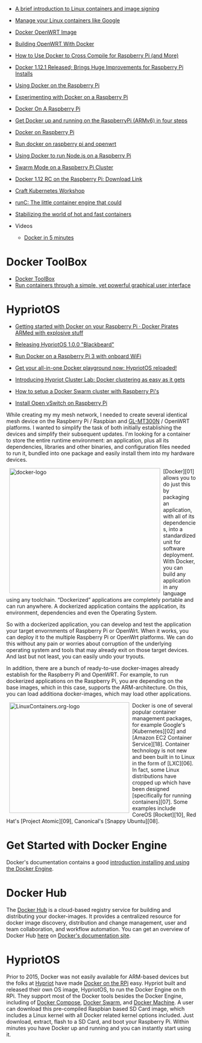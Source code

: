 
* [A brief introduction to Linux containers and image signing](https://opensource.com/bus/16/8/introduction-linux-containers-and-image-signing?sc_cid=70160000000lcGQAAY)
* [Manage your Linux containers like Google](https://opensource.com/business/16/7/manage-containers?sc_cid=70160000000lcG1AAI)
* [Docker OpenWRT Image](https://wiki.openwrt.org/doc/howto/docker_openwrt_image)
* [Building OpenWRT With Docker](https://noah.meyerhans.us/blog/2015/03/19/building-openwrt-with-docker/)

* [How to Use Docker to Cross Compile for Raspberry Pi (and More)](http://hackaday.com/2016/09/01/how-to-use-docker-to-cross-compile-for-raspberry-pi-and-more/)
* [Docker 1.12.1 Released; Brings Huge Improvements for Raspberry Pi Installs](http://www.internetnews.com/blog/skerner/docker-1.12.1-released-bring-huge-improvements-for-raspberry-pi-installs.html)
* [Using Docker on the Raspberry Pi](http://www.instructables.com/id/Using-Docker-on-the-Raspberry-Pi/?ALLSTEPS)
* [Experimenting with Docker on a Raspberry Pi](https://opensource.com/life/15/9/experimenting-docker-raspberry-pi)
* [Docker On A Raspberry Pi](http://blog.xebia.com/docker-on-a-raspberry-pi/)
* [Get Docker up and running on the RaspberryPi (ARMv6) in four steps](https://github.com/umiddelb/armhf/wiki/Get-Docker-up-and-running-on-the-RaspberryPi-(ARMv6)-in-four-steps-(Wheezy))
* [Docker on Raspberry Pi](https://stefanscherer.github.io/docker-on-raspberry-pi/)
* [Run docker on raspberry pi and openwrt](https://zhihuicao.wordpress.com/2015/10/17/run-docker-on-raspberry-pi-and-openwrt/)
* [Using Docker to run Node.js on a Raspberry Pi](https://opensource.com/life/15/9/experimenting-docker-raspberry-pi)
* [Swarm Mode on a Raspberry Pi Cluster](https://blog.docker.com/2016/07/swarm-mode-on-a-raspberry-pi-cluster/)
* [Docker 1.12 RC on the Raspberry Pi: Download Link](https://dzone.com/articles/docker-112-rc-on-the-raspberry-pi-download-link)
* [Craft Kubernetes Workshop](https://github.com/kelseyhightower/craft-kubernetes-workshop)
* [runC: The little container engine that could](https://opensource.com/life/16/8/runc-little-container-engine-could?sc_cid=CAMPAIGN_CODE)
* [Stabilizing the world of hot and fast containers](https://opensource.com/business/16/8/inside-look-future-linux-containers?sc_cid=70160000000lcGaAAI)
* Videos
    * [Docker in 5 minutes](https://www.youtube.com/watch?v=Av2Umb6nELU)

# Docker ToolBox
* [Docker ToolBox](https://www.docker.com/products/docker-toolbox)
* [Run containers through a simple, yet powerful graphical user interface](https://kitematic.com/)

# HypriotOS
* [Getting started with Docker on your Raspberry Pi · Docker Pirates ARMed with explosive stuff](http://blog.hypriot.com/getting-started-with-docker-on-your-arm-device/)
* [Releasing HypriotOS 1.0.0 "Blackbeard"](http://blog.hypriot.com/post/releasing-HypriotOS-1-0/)
* [Run Docker on a Raspberry Pi 3 with onboard WiFi](http://blog.hypriot.com/post/run-docker-rpi3-with-wifi/)
* [Get your all-in-one Docker playground now: HypriotOS reloaded!](http://blog.hypriot.com/post/get-your-all-in-one-docker-playground-now-hypriotos-reloaded/)
* [Introducing Hypriot Cluster Lab: Docker clustering as easy as it gets](http://blog.hypriot.com/post/introducing-hypriot-cluster-lab-docker-clustering-as-easy-as-it-gets/)
* [How to setup a Docker Swarm cluster with Raspberry Pi's](http://blog.hypriot.com/post/how-to-setup-rpi-docker-swarm/)

* [Install Open vSwitch on Raspberry Pi](https://sdntestbed.wordpress.com/2015/07/03/install-open-vswitch-on-raspberry-pi/)


While creating my my mesh network,
I needed to create several identical mesh device
on the Raspberry Pi / Raspbian and  [GL-MT300N][12] / OpenWRT platforms.
I wanted to simplify the task of both initially establishing the devices and
simplify their subsequent updates.
I'm looking for a container to store the entire runtime environment:
an application, plus all its dependencies, libraries and other binaries,
and configuration files needed to run it, bundled into one package
and easily install them into my hardware devices.

<a href="https://www.docker.com/what-docker">
    <img class="img-rounded" style="margin: 0px 8px; float: left" title="Docker containers wrap up a piece of software in a complete filesystem that contains everything it needs to run: code, runtime, system tools, system libraries – anything you can install on a server. This guarantees that it will always run the same, regardless of the environment it is running in." alt="docker-logo" src="{filename}/images/docker-logo.png" width="400" height="331" />
</a>
[Docker][01] allows you to do just this by
packaging an application, with all of its dependencies,
into a standardized unit for software deployment.
With Docker, you can build any application in any language using any toolchain.
“Dockerized” applications are completely portable and can run anywhere.
A dockerized application contains the application,
its environment, dependencies and even the Operating System.

So with a dockerized application,
you can develop and test the application your
target envornments of Raspberry Pi or OpenWrt.
When it works, you can deploy it to the multiple Raspberry Pi or OpenWrt platforms.
We can do this without any pain or worries about corruption
of the underlying operating system and tools that may already exit on those target devices.
And last but not least, you can easily undo your tryouts.

In addition, there are a bunch of ready-to-use docker-images
already establish for the Raspberry Pi and OpenWRT.
For example, to run dockerized applications on the Raspberry Pi,
you are depending on the base images, which in this case, supports the ARM-architecture.
On this, you can load additiona docker-images,
which may load other applications.

<a href="https://linuxcontainers.org/">
    <img class="img-rounded" style="margin: 0px 8px; float: left" title="linuxcontainers.org is the umbrella project behind LXC, LXD, LXCFS and CGManager.  The goal is to offer a distro and vendor neutral environment for the development of Linux container technologies.  Containers which offer an environment as close to possible as the one you'd get from a VM but without the overhead that comes with running a separate kernel and simulating all the hardware." alt="LinuxContainers.org-logo" src="{filename}/images/linuxcontainers-logo.png" width="318" height="293" />
</a>
Docker is one of several popular container management packages, for example
Google's [Kubernetes][02] and
[Amazon EC2 Container Service][18].
Container technology is not new and been built in to Linux in the form of [LXC][06].
In fact, some Linux distributions have cropped up which have been
designed [specifically for running containers][07].
Some examples
include CoreOS [Rocket][10],
Red Hat's [Project Atomic][09],
Canonical's [Snappy Ubuntu][08].

# Get Started with Docker Engine
Docker's documentation contains a good [introduction installing and using the Docker Engine][11].

# Docker Hub
The [Docker Hub][03] is a cloud-based registry service for
building and distributing your docker-images.
It provides a centralized resource for docker image discovery,
distribution and change management, user and team collaboration,
and workflow automation.
You can get an overview of Docker Hub [here][04]
on [Docker's documentation site][05].

# HypriotOS
Prior to 2015, Docker was not easily available for ARM-based devices
but the folks at [Hypriot][13] have made [Docker on the RPi][14] easy.
Hypriot built and released their own OS image, HypriotOS,
to run the Docker Engine on th RPi.
They support most of the Docker tools besides the Docker Engine,
including of [Docker Compose][15], [Docker Swarm][16], and [Docker Machine][17].
A user can download this pre-compiled Raspbian based SD Card image,
which includes a Linux kernel with all Docker related kernel options included.
Just download, extract, flash to a SD Card, and boot your Raspberry Pi.
Within minutes you have Docker up and running and you can instantly start using it.



[01]:https://www.docker.com/
[02]:http://kubernetes.io/
[03]:https://hub.docker.com/
[04]:https://docs.docker.com/docker-hub/overview/
[05]:https://docs.docker.com/
[06]:https://linuxcontainers.org/
[07]:http://www.cio.com/article/2918400/data-center/do-you-need-a-container-specific-linux-distribution.html
[08]:https://developer.ubuntu.com/en/snappy/
[09]:http://www.projectatomic.io/
[10]:https://coreos.com/blog/rocket/
[11]:https://docs.docker.com/linux/
[12]:http://www.gl-inet.com/mt300n/
[13]:http://blog.hypriot.com/
[14]:http://blog.hypriot.com/post/get-your-all-in-one-docker-playground-now-hypriotos-reloaded/
[15]:https://docs.docker.com/compose/
[16]:https://docs.docker.com/swarm/
[17]:https://docs.docker.com/machine/
[18]:https://aws.amazon.com/ecs/
[19]:
[20]:
[21]:
[22]:
[23]:
[24]:
[25]:
[26]:
[27]:
[28]:
[29]:
[30]:
